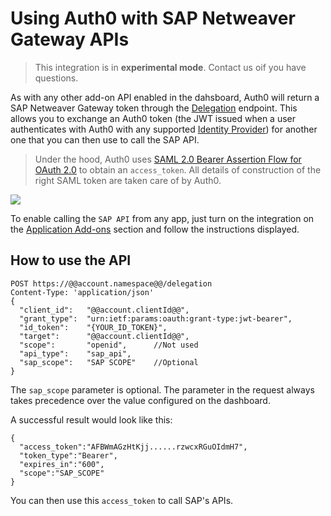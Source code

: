 # Using Auth0 with SAP Netweaver Gateway APIs

> This integration is in __experimental mode__. Contact us oif you have questions.

As with any other add-on API enabled in the dahsboard, Auth0 will return a SAP Netweaver Gateway token through the [Delegation](/auth-api#delegated) endpoint. This allows you to exchange an Auth0 token (the JWT issued when a user authenticates with Auth0 with any supported [Identity Provider](identityproviders)) for another one that you can then use to call the SAP API.

> Under the hood, Auth0 uses [SAML 2.0 Bearer Assertion Flow for OAuth 2.0](http://help.sap.com/saphelp_nw74/helpdata/en/12/41087770d9441682e3e02958997846/content.htm) to obtain an `access_token`. All details of construction of the right SAML token are taken care of by Auth0.

![](https://docs.google.com/drawings/d/1cG4mJy742ZW1ixcMdh3XZmRPxRJldt5pax5ktfb6Ff4/pub?w=744&amp;h=425)

To enable calling the `SAP API` from any app, just turn on the integration on the <a href="@@uiAppAddonsURL@@" target="_new">Application Add-ons</a> section and follow the instructions displayed.


## How to use the API

```
POST https://@@account.namespace@@/delegation
Content-Type: 'application/json'
{
  "client_id":   "@@account.clientId@@",
  "grant_type":  "urn:ietf:params:oauth:grant-type:jwt-bearer",
  "id_token":    "{YOUR_ID_TOKEN}",
  "target":      "@@account.clientId@@",
  "scope":       "openid",		//Not used
  "api_type":	 "sap_api",
  "sap_scope":   "SAP SCOPE"	//Optional
}
```

The `sap_scope` parameter is optional. The parameter in the request always takes precedence over the value configured on the dashboard.

A successful result would look like this:

```
{
  "access_token":"AFBWmAGzHtKjj......rzwcxRGuOIdmH7",
  "token_type":"Bearer",
  "expires_in":"600",
  "scope":"SAP_SCOPE"
}
```

You can then use this `access_token` to call SAP's APIs.
